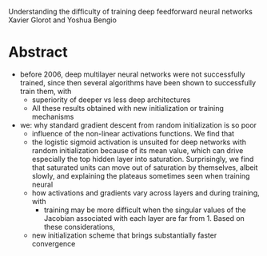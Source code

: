 Understanding the difficulty of training deep feedforward neural networks
Xavier Glorot and Yoshua Bengio

# Abstract

* before 2006, deep multilayer neural networks were not successfully trained,
  since then several algorithms have been shown to successfully train them, with
  * superiority of deeper vs less deep architectures
  * All these results obtained with new initialization or training mechanisms
* we: why standard gradient descent from random initialization is so poor
  * influence of the non-linear activations functions. We find that
  * the logistic sigmoid activation is unsuited for deep networks with random
    initialization because of its mean value, which
    can drive especially the top hidden layer into saturation.  Surprisingly, we
    find that saturated units can move out of saturation by themselves, albeit
    slowly, and explaining the plateaus sometimes seen when training neural
  * how activations and gradients vary across layers and during training, with
    * training may be more difficult when the singular values of the Jacobian
      associated with each layer are far from 1. Based on these considerations,
  * new initialization scheme that brings substantially faster convergence
